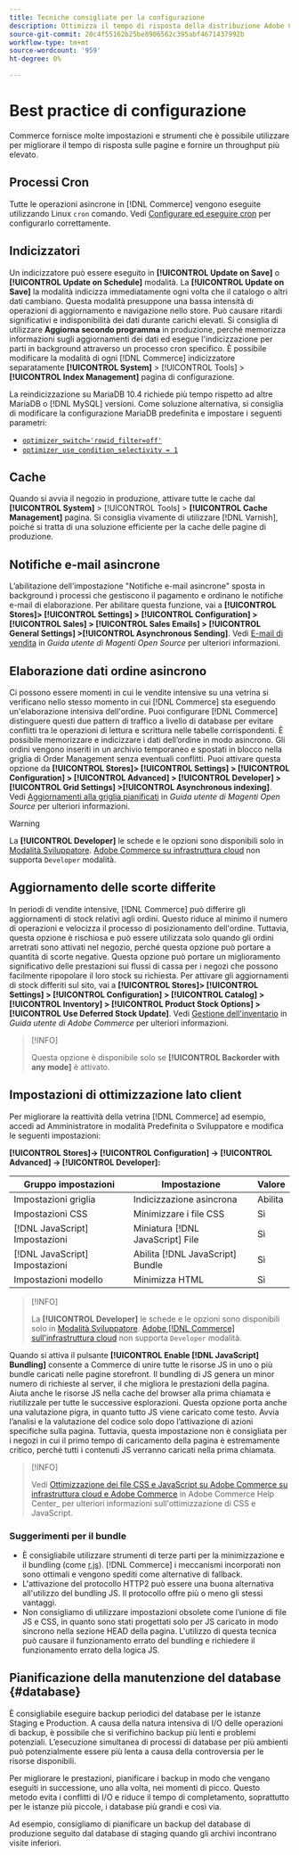 ```yaml
---
title: Tecniche consigliate per la configurazione
description: Ottimizza il tempo di risposta della distribuzione Adobe Commerce o Magenti Open Source utilizzando queste best practice.
source-git-commit: 20c4f55162b25be8906562c395abf4671437992b
workflow-type: tm+mt
source-wordcount: '959'
ht-degree: 0%

---
```



# Best practice di configurazione

Commerce fornisce molte impostazioni e strumenti che è possibile utilizzare per migliorare il tempo di risposta sulle pagine e fornire un throughput più elevato.

## Processi Cron

Tutte le operazioni asincrone in [!DNL Commerce] vengono eseguite utilizzando Linux `cron` comando. Vedi [Configurare ed eseguire cron](https://devdocs.magento.com/guides/v2.4/config-guide/cli/config-cli-subcommands-cron.html) per configurarlo correttamente.

## Indicizzatori

Un indicizzatore può essere eseguito in **[!UICONTROL Update on Save]** o **[!UICONTROL Update on Schedule]** modalità. La **[!UICONTROL Update on Save]** la modalità indicizza immediatamente ogni volta che il catalogo o altri dati cambiano. Questa modalità presuppone una bassa intensità di operazioni di aggiornamento e navigazione nello store. Può causare ritardi significativi e indisponibilità dei dati durante carichi elevati. Si consiglia di utilizzare **Aggiorna secondo programma** in produzione, perché memorizza informazioni sugli aggiornamenti dei dati ed esegue l&#39;indicizzazione per parti in background attraverso un processo cron specifico. È possibile modificare la modalità di ogni [!DNL Commerce] indicizzatore separatamente  **[!UICONTROL System]** > [!UICONTROL Tools] > **[!UICONTROL Index Management]** pagina di configurazione.

La reindicizzazione su MariaDB 10.4 richiede più tempo rispetto ad altre MariaDB o [!DNL MySQL] versioni. Come soluzione alternativa, si consiglia di modificare la configurazione MariaDB predefinita e impostare i seguenti parametri:

* [`optimizer_switch='rowid_filter=off'`](https://mariadb.com/kb/en/optimizer-switch/)
* [`optimizer_use_condition_selectivity = 1`](https://mariadb.com/products/skysql/docs/reference/es/system-variables/optimizer_use_condition_selectivity/)

## Cache

Quando si avvia il negozio in produzione, attivare tutte le cache dal **[!UICONTROL System]** > [!UICONTROL Tools] > **[!UICONTROL Cache Management]** pagina. Si consiglia vivamente di utilizzare [!DNL Varnish], poiché si tratta di una soluzione efficiente per la cache delle pagine di produzione.

## Notifiche e-mail asincrone

L’abilitazione dell’impostazione &quot;Notifiche e-mail asincrone&quot; sposta in background i processi che gestiscono il pagamento e ordinano le notifiche e-mail di elaborazione. Per abilitare questa funzione, vai a **[!UICONTROL Stores]> [!UICONTROL Settings] > [!UICONTROL Configuration] > [!UICONTROL Sales] > [!UICONTROL Sales Emails] > [!UICONTROL General Settings] >[!UICONTROL Asynchronous Sending]**. Vedi [E-mail di vendita](https://docs.magento.com/user-guide/configuration/sales/sales-emails.html) in _Guida utente di Magenti Open Source_ per ulteriori informazioni.

## Elaborazione dati ordine asincrono

Ci possono essere momenti in cui le vendite intensive su una vetrina si verificano nello stesso momento in cui [!DNL Commerce] sta eseguendo un&#39;elaborazione intensiva dell&#39;ordine. Puoi configurare [!DNL Commerce] distinguere questi due pattern di traffico a livello di database per evitare conflitti tra le operazioni di lettura e scrittura nelle tabelle corrispondenti. È possibile memorizzare e indicizzare i dati dell’ordine in modo asincrono. Gli ordini vengono inseriti in un archivio temporaneo e spostati in blocco nella griglia di Order Management senza eventuali conflitti. Puoi attivare questa opzione da **[!UICONTROL Stores]> [!UICONTROL Settings] > [!UICONTROL Configuration] > [!UICONTROL Advanced] > [!UICONTROL Developer] > [!UICONTROL Grid Settings] >[!UICONTROL Asynchronous indexing]**. Vedi [Aggiornamenti alla griglia pianificati](https://docs.magento.com/user-guide/sales/order-grid-updates-schedule.html) in _Guida utente di Magenti Open Source_ per ulteriori informazioni.

>[!WARNING]
>
>La **[!UICONTROL Developer]** le schede e le opzioni sono disponibili solo in [Modalità Sviluppatore](https://devdocs.magento.com/guides/v2.4/config-guide/cli/config-cli-subcommands-mode.html). [Adobe Commerce su infrastruttura cloud](https://devdocs.magento.com/cloud/requirements/cloud-requirements.html#cloud-req-test) non supporta `Developer` modalità.

## Aggiornamento delle scorte differite

In periodi di vendite intensive, [!DNL Commerce] può differire gli aggiornamenti di stock relativi agli ordini. Questo riduce al minimo il numero di operazioni e velocizza il processo di posizionamento dell&#39;ordine. Tuttavia, questa opzione è rischiosa e può essere utilizzata solo quando gli ordini arretrati sono attivati nel negozio, perché questa opzione può portare a quantità di scorte negative. Questa opzione può portare un miglioramento significativo delle prestazioni sui flussi di cassa per i negozi che possono facilmente ripopolare il loro stock su richiesta. Per attivare gli aggiornamenti di stock differiti sul sito, vai a **[!UICONTROL Stores]> [!UICONTROL Settings] > [!UICONTROL Configuration] > [!UICONTROL Catalog] > [!UICONTROL Inventory] > [!UICONTROL Product Stock Options] >[!UICONTROL Use Deferred Stock Update]**. Vedi [Gestione dell&#39;inventario](https://docs.magento.com/user-guide/catalog/inventory.html) in _Guida utente di Adobe Commerce_ per ulteriori informazioni.

>[!INFO]
>
>Questa opzione è disponibile solo se **[!UICONTROL Backorder with any mode]** è attivato.

## Impostazioni di ottimizzazione lato client

Per migliorare la reattività della vetrina [!DNL Commerce] ad esempio, accedi ad Amministratore in modalità Predefinita o Sviluppatore e modifica le seguenti impostazioni:

**[!UICONTROL Stores]-> [!UICONTROL Configuration] -> [!UICONTROL Advanced] -> [!UICONTROL Developer]:**

| Gruppo impostazioni | Impostazione | Valore |
| ------------------- | -------------------------- | ------ |
| Impostazioni griglia | Indicizzazione asincrona | Abilita |
| Impostazioni CSS | Minimizzare i file CSS | Sì |
| [!DNL JavaScript] Impostazioni | Miniatura [!DNL JavaScript] File | Sì |
| [!DNL JavaScript] Impostazioni | Abilita [!DNL JavaScript] Bundle | Sì |
| Impostazioni modello | Minimizza HTML | Sì |

>[!INFO]
>
>La **[!UICONTROL Developer]** le schede e le opzioni sono disponibili solo in [Modalità Sviluppatore](https://devdocs.magento.com/guides/v2.4/config-guide/cli/config-cli-subcommands-mode.html). [Adobe [!DNL Commerce] sull&#39;infrastruttura cloud](https://devdocs.magento.com/cloud/requirements/cloud-requirements.html#cloud-req-test) non supporta `Developer` modalità.

Quando si attiva il pulsante **[!UICONTROL Enable [!DNL JavaScript] Bundling]** consente a Commerce di unire tutte le risorse JS in uno o più bundle caricati nelle pagine storefront. Il bundling di JS genera un minor numero di richieste al server, il che migliora le prestazioni della pagina. Aiuta anche le risorse JS nella cache del browser alla prima chiamata e riutilizzale per tutte le successive esplorazioni. Questa opzione porta anche una valutazione pigra, in quanto tutto JS viene caricato come testo. Avvia l’analisi e la valutazione del codice solo dopo l’attivazione di azioni specifiche sulla pagina. Tuttavia, questa impostazione non è consigliata per i negozi in cui il primo tempo di caricamento della pagina è estremamente critico, perché tutti i contenuti JS verranno caricati nella prima chiamata.

>[!INFO]
>
>Vedi [Ottimizzazione dei file CSS e JavaScript su Adobe Commerce su infrastruttura cloud e Adobe Commerce](https://support.magento.com/hc/en-us/articles/360044482152) in Adobe Commerce Help Center_ per ulteriori informazioni sull&#39;ottimizzazione di CSS e JavaScript.

### Suggerimenti per il bundle

* È consigliabile utilizzare strumenti di terze parti per la minimizzazione e il bundling (come [r.js](http://requirejs.org/)). [!DNL Commerce] i meccanismi incorporati non sono ottimali e vengono spediti come alternative di fallback.
* L&#39;attivazione del protocollo HTTP2 può essere una buona alternativa all&#39;utilizzo del bundling JS. Il protocollo offre più o meno gli stessi vantaggi.
* Non consigliamo di utilizzare impostazioni obsolete come l’unione di file JS e CSS, in quanto sono stati progettati solo per JS caricato in modo sincrono nella sezione HEAD della pagina. L&#39;utilizzo di questa tecnica può causare il funzionamento errato del bundling e richiedere il funzionamento errato della logica JS.

## Pianificazione della manutenzione del database {#database}

È consigliabile eseguire backup periodici del database per le istanze Staging e Production. A causa della natura intensiva di I/O delle operazioni di backup, è possibile che si verifichino backup più lenti e problemi potenziali. L’esecuzione simultanea di processi di database per più ambienti può potenzialmente essere più lenta a causa della controversia per le risorse disponibili.

Per migliorare le prestazioni, pianificare i backup in modo che vengano eseguiti in successione, uno alla volta, nei momenti di picco. Questo metodo evita i conflitti di I/O e riduce il tempo di completamento, soprattutto per le istanze più piccole, i database più grandi e così via.

Ad esempio, consigliamo di pianificare un backup del database di produzione seguito dal database di staging quando gli archivi incontrano visite inferiori.
